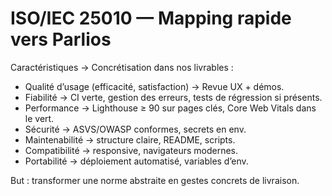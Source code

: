 # ISO/IEC 25010 — Mapping rapide vers Parlios

Caractéristiques → Concrétisation dans nos livrables :
- Qualité d’usage (efficacité, satisfaction) → Revue UX + démos.
- Fiabilité → CI verte, gestion des erreurs, tests de régression si présents.
- Performance → Lighthouse ≥ 90 sur pages clés, Core Web Vitals dans le vert.
- Sécurité → ASVS/OWASP conformes, secrets en env.
- Maintenabilité → structure claire, README, scripts.
- Compatibilité → responsive, navigateurs modernes.
- Portabilité → déploiement automatisé, variables d’env.

But : transformer une norme abstraite en gestes concrets de livraison.
